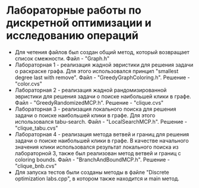 # Лабораторные работы по дискретной оптимизации и исследованию операций

- Для четения файлов был создан общий метод, который возвращает список смежности. Файл - "Graph.h"
- Лабораторная 1 - реализация жадной эвристики для решения задачи о раскраске графа. Для этого использовался принцип "smallest degree last with remove". Файл - "GreedyGraphColoring.h". Решение - "color.cvs"
- Лабораторная 2 - реализация жадной рандомизированной эвристики для решения задачи о поиске наибольшей клики в графе. Файл - "GreedyRandomizedMCP.h". Решение - "clique.cvs"
- Лабораторная 3 - реализация локального поиска для решения задачи о поиске наибольшей клики в графе. Для этого использовался tabu-search. Файл - "LocalSearchMCP.h". Решение - "clique_tabu.cvs"
- Лабораторная 4 - реализация метода ветвей и границ для решения задачи о поиске наибольшей клики в графе. В качестве начального значения клики использовался результат локального поиска из лабораторной 3, также был реализован метод ветвей и границ с coloring bounds. Файл - "BranchAndBoundMCP.h". Решение - "clique_bnb.cvs"
- Для запуска тестов были созданы методы в файле "Discrete optimization labs.cpp", в котором также находится и main метод.

